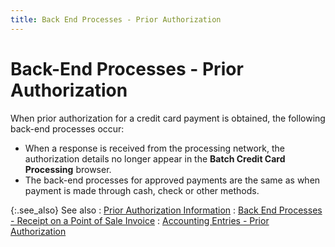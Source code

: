 ```yaml
---
title: Back End Processes - Prior Authorization
---
```


# Back-End Processes - Prior Authorization


When prior authorization for a credit card payment is obtained, the  following back-end processes occur:

- When a response  is received from the processing network, the authorization details no  longer appear in the **Batch Credit Card 
 Processing** browser.
- The back-end  processes for approved payments are the same as when payment is made through  cash, check or other methods.



{:.see_also}
See also
: [Prior  Authorization Information]({{site.pos_baseurl}}/pos-trans/create-pos-doc/pos-receipts/proc-cc-pmnts/receiving/verify-dtls/prior-auth-info/prior_auth_info.html)
: [Back  End Processes - Receipt on a Point of Sale Invoice]({{site.pos_baseurl}}/misc/back_end_processes_receipt_on_a_sales_invoice_pos.html)
: [Accounting  Entries - Prior Authorization]({{site.pos_baseurl}}/misc/accounting_entries_prior_authorization_pos.html)
